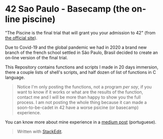 
# 42 Sao Paulo - Basecamp (the on-line piscine)

"The Piscine is the final trial that will grant you your admission to 42" (from [the official site](https://www.42.fr/en/la-piscine/)).

Due to Covid-19 and the global pandemic we had in 2020 a brand new branch of the french school settled in São Paulo, Brasil decided to create an on-line version of the final trial.

This Repository contains functions and scripts I made in 20 days immersion, there a couple lists of shell's scripts, and half dozen of list of functions in C language.

>Notice I'm only posting the functions, not a program _per say_, if you want to know if it works or what are the results of the function, contact me and I will be more than happy to show you the full process.
>I am not posting the whole thing because it can made a soon-to-be-cadet in 42 have a worse psicine (or basecamp) experience.

You can know more about mine experience in a [medium post](https://tupinamba.medium.com/de-como-a-piscina-basecamp-%C3%A9-o-processo-seletivo-definitivo-e-todo-vestibular-deveria-ser-assim-b90f60b163c1) (portuguese).


> Written with [StackEdit](https://stackedit.io/).
